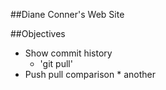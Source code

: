 ##Diane Conner's Web Site 

##Objectives
* Show commit history
	* 'git pull'
* Push pull comparison
		* another
